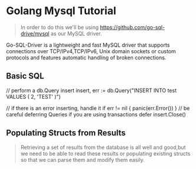 # Golang Mysql Tutorial
> In order to do this we'll be using https://github.com/go-sql-drive/mysql as our MySQL driver.

Go-SQL-Driver is a lightweight and fast MySQL driver that supports connections over TCP/IPv4,TCP/IPv6,
Unix domain sockets or custom protocols and features automatic handling of broken connections.


## Basic SQL

// perform a db.Query insert 
    insert, err := db.Query("INSERT INTO test VALUES ( 2, 'TEST' )")
    
// if there is an error inserting, handle it
    if err != nil {
        panic(err.Error())
    }
// be careful deferring Queries if you are using transactions
    defer insert.Close()
    
## Populating Structs from Results
> Retrieving a set of results from the database is all well and good,but we need to be able to read these 
results or populating existing structs so that we can parse them and modify them easily.

